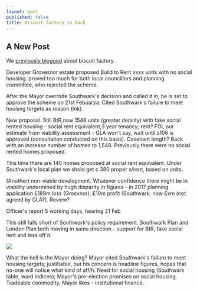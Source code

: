 ```yaml
---
layout: post
published: false
title: Biscuit factory is back
---
```

## A New Post
We [previously blogged](http://35percent.org/2018-09-25-grosvenor-taking-the-biscuit-factory/) about biscuit factory.

Developer Grovesnor estate proposed Build to Rent xxxx units with no social housing.  proved too much for both local councillors and planning committee, who rejected the scheme.

After the Mayor overrode Southwark's decision and called it in, he is set to approve the scheme on 21st Febuarya. Cited Southwark's failure to meet houisng targets as reason (lnk).

New proposal. Still BtR,now 1548 units (greater density) with fake social rented housing - social rent equivalent;3 year tenancy; rent? FOI, our estimate from viability assessment - GLA won't say, wait until s106 is approved (consultation conducted on this basis).  Covenant length? 
Back with an increase number of homes to 1,548. Previously there were no social rented homes proposed.

This time there are 140 homes proposed at social rent equivalent.  Under Southwark's local plan we shold get c 380 proper s/rent, based on units.

(Another) non-viable development. Whatever confidence there might be in viability undermined by hugh disparity in figures - in 2017 planning application £189m loss (Grosvnor); £10m profit (Southwark; now £xm (not agreed by GLA?).  Review?

Officer's report 5 working days, hearing 21 Feb 

This still falls short of Southwark's policy requirement. Southwark Plan and London Plan both moving in same direction - support for BtR, fake social rent and less off it.

![](http://35percent.org/img/biscuitoutputs.png)

What the hell is the Mayor doing?  Mayor cited Southwark's failure to meet housing targets; justifiable, but his concern is headline figures, hopes that no-one will notice what kind of aff/h. Need for social housing (Southwark table, ward indices); Mayor's pre-election promises on social housing. Tradeable commodity. Mayor likes - institutional finance.
